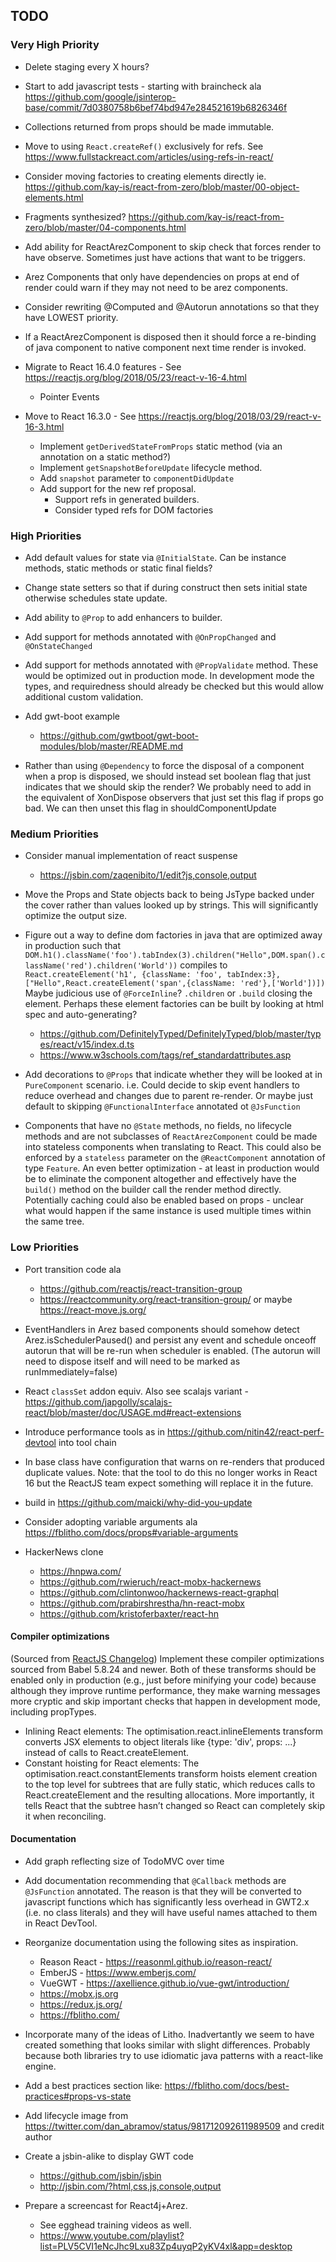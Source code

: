 ## TODO

### Very High Priority

* Delete staging every X hours?

* Start to add javascript tests - starting with braincheck ala
  https://github.com/google/jsinterop-base/commit/7d0380758b6bef74bd947e284521619b6826346f

* Collections returned from props should be made immutable.

* Move to using `React.createRef()` exclusively for refs. See https://www.fullstackreact.com/articles/using-refs-in-react/

* Consider moving factories to creating elements directly ie.
  https://github.com/kay-is/react-from-zero/blob/master/00-object-elements.html

* Fragments synthesized? https://github.com/kay-is/react-from-zero/blob/master/04-components.html

* Add ability for ReactArezComponent to skip check that forces render to have observe. Sometimes just have actions
  that want to be triggers.

* Arez Components that only have dependencies on props at end of render could warn if they may not need to
  be arez components.

* Consider rewriting @Computed and @Autorun annotations so that they have LOWEST priority.

* If a ReactArezComponent is disposed then it should force a re-binding of java component to native component
  next time render is invoked.

* Migrate to React 16.4.0 features - See https://reactjs.org/blog/2018/05/23/react-v-16-4.html
  - Pointer Events

* Move to React 16.3.0 - See https://reactjs.org/blog/2018/03/29/react-v-16-3.html
  - Implement `getDerivedStateFromProps` static method (via an annotation on a static method?)
  - Implement `getSnapshotBeforeUpdate` lifecycle method.
  - Add `snapshot` parameter to `componentDidUpdate`
  - Add support for the new ref proposal.
    - Support refs in generated builders.
    - Consider typed refs for DOM factories

### High Priorities

* Add default values for state via `@InitialState`. Can be instance methods, static methods or static final fields?

* Change state setters so that if during construct then sets initial state otherwise schedules state update.

* Add ability to `@Prop` to add enhancers to builder.

* Add support for methods annotated with `@OnPropChanged` and `@OnStateChanged`

* Add support for methods annotated with `@PropValidate` method. These would be optimized out in production mode.
  In development mode the types, and requiredness should already be checked but this would allow additional custom
  validation.

* Add gwt-boot example
  - https://github.com/gwtboot/gwt-boot-modules/blob/master/README.md

* Rather than using `@Dependency` to force the disposal of a component when a prop is disposed, we should instead
  set boolean flag that just indicates that we should skip the render? We probably need to add in the equivalent
  of XonDispose observers that just set this flag if props go bad. We can then unset this flag in shouldComponentUpdate

### Medium Priorities

* Consider manual implementation of react suspense
  - https://jsbin.com/zaqenibito/1/edit?js,console,output

* Move the Props and State objects back to being JsType backed under the cover rather than values looked up by
  strings. This will significantly optimize the output size.

* Figure out a way to define dom factories in java that are optimized away in production such that
  `DOM.h1().className('foo').tabIndex(3).children("Hello",DOM.span().className('red').children('World'))`
  compiles to `React.createElement('h1', {className: 'foo', tabIndex:3},["Hello",React.createElement('span',{className: 'red'},['World'])])`
  Maybe judicious use of `@ForceInline`? `.children` or `.build` closing the element. Perhaps these
  element factories can be built by looking at html spec and auto-generating?
  - https://github.com/DefinitelyTyped/DefinitelyTyped/blob/master/types/react/v15/index.d.ts
  - https://www.w3schools.com/tags/ref_standardattributes.asp

* Add decorations to `@Props` that indicate whether they will be looked at in `PureComponent` scenario. i.e.
  Could decide to skip event handlers to reduce overhead and changes due to parent re-render. Or maybe just
  default to skipping `@FunctionalInterface` annotated ot `@JsFunction`

* Components that have no `@State` methods, no fields, no lifecycle methods and are not subclasses of
  `ReactArezComponent` could be made into stateless components when translating to React. This could also
  be enforced by a `stateless` parameter on the `@ReactComponent` annotation of type `Feature`. An even
  better optimization - at least in production would be to eliminate the component altogether and effectively
  have the `build()` method on the builder call the render method directly. Potentially caching could also
  be enabled based on props - unclear what would happen if the same instance is used multiple times within the
  same tree.

### Low Priorities

* Port transition code ala
  - https://github.com/reactjs/react-transition-group
  - https://reactcommunity.org/react-transition-group/
  or maybe https://react-move.js.org/

* EventHandlers in Arez based components should somehow detect Arez.isSchedulerPaused() and persist any event and
  schedule onceoff autorun that will be re-run when scheduler is enabled. (The autorun will need to dispose itself
  and will need to be marked as runImmediately=false)

* React `classSet` addon equiv. Also see scalajs variant - https://github.com/japgolly/scalajs-react/blob/master/doc/USAGE.md#react-extensions

* Introduce performance tools as in https://github.com/nitin42/react-perf-devtool into tool chain

* In base class have configuration that warns on re-renders that produced duplicate values. Note: that the tool to do
  this no longer works in React 16 but the ReactJS team expect something will replace it in the future.

* build in https://github.com/maicki/why-did-you-update

* Consider adopting variable arguments ala https://fblitho.com/docs/props#variable-arguments

* HackerNews clone
  - https://hnpwa.com/
  - https://github.com/rwieruch/react-mobx-hackernews
  - https://github.com/clintonwoo/hackernews-react-graphql
  - https://github.com/prabirshrestha/hn-react-mobx
  - https://github.com/kristoferbaxter/react-hn

#### Compiler optimizations

(Sourced from [ReactJS Changelog](https://reactjs.org/blog/2015/10/07/react-v0.14.html#compiler-optimizations))
Implement these compiler optimizations sourced from Babel 5.8.24 and newer. Both of these transforms should be enabled
only in production (e.g., just before minifying your code) because although they improve runtime performance, they make
warning messages more cryptic and skip important checks that happen in development mode, including propTypes.

* Inlining React elements: The optimisation.react.inlineElements transform converts JSX elements to object literals
  like {type: 'div', props: ...} instead of calls to React.createElement.
* Constant hoisting for React elements: The optimisation.react.constantElements transform hoists element creation to
  the top level for subtrees that are fully static, which reduces calls to React.createElement and the resulting
  allocations. More importantly, it tells React that the subtree hasn’t changed so React can completely skip it
  when reconciling.

#### Documentation

* Add graph reflecting size of TodoMVC over time

* Add documentation recommending that `@Callback` methods are `@JsFunction` annotated. The reason is that they
  will be converted to javascript functions which has significantly less overhead in GWT2.x (i.e. no class
  literals) and they will have useful names attached to them in React DevTool.

* Reorganize documentation using the following sites as inspiration.
  - Reason React - https://reasonml.github.io/reason-react/
  - EmberJS - https://www.emberjs.com/
  - VueGWT - https://axellience.github.io/vue-gwt/introduction/
  - https://mobx.js.org
  - https://redux.js.org/
  - https://fblitho.com/

* Incorporate many of the ideas of Litho. Inadvertantly we seem to have created something that looks similar with
  slight differences. Probably because both libraries try to use idiomatic java patterns with a react-like engine.

* Add a best practices section like: https://fblitho.com/docs/best-practices#props-vs-state

* Add lifecycle image from https://twitter.com/dan_abramov/status/981712092611989509 and credit author

* Create a jsbin-alike to display GWT code
  - https://github.com/jsbin/jsbin
  - http://jsbin.com/?html,css,js,console,output

* Prepare a screencast for React4j+Arez.
  - See egghead training videos as well.
  - https://www.youtube.com/playlist?list=PLV5CVI1eNcJhc9Lxu83Zp4uyqP2yKV4xl&app=desktop
